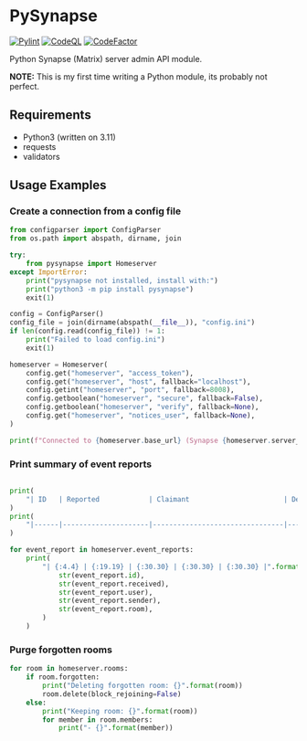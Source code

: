 <!--
SPDX-FileCopyrightText: 2024 Joe Pitt

SPDX-License-Identifier: GPL-3.0-only
-->

# PySynapse

[![Pylint](https://github.com/joepitt91/pysynapse/actions/workflows/pylint.yml/badge.svg)](https://github.com/joepitt91/pysynapse/actions/workflows/pylint.yml)
[![CodeQL](https://github.com/joepitt91/pysynapse/actions/workflows/github-code-scanning/codeql/badge.svg)](https://github.com/joepitt91/pysynapse/actions/workflows/github-code-scanning/codeql)
[![CodeFactor](https://www.codefactor.io/repository/github/joepitt91/pysynapse/badge)](https://www.codefactor.io/repository/github/joepitt91/pysynapse)

Python Synapse (Matrix) server admin API module.

**NOTE:** This is my first time writing a Python module, its probably not perfect.

## Requirements

* Python3 (written on 3.11)
* requests
* validators

## Usage Examples

### Create a connection from a config file

```python
from configparser import ConfigParser
from os.path import abspath, dirname, join

try:
    from pysynapse import Homeserver
except ImportError:
    print("pysynapse not installed, install with:")
    print("python3 -m pip install pysynapse")
    exit(1)

config = ConfigParser()
config_file = join(dirname(abspath(__file__)), "config.ini")
if len(config.read(config_file)) != 1:
    print("Failed to load config.ini")
    exit(1)

homeserver = Homeserver(
    config.get("homeserver", "access_token"),
    config.get("homeserver", "host", fallback="localhost"),
    config.getint("homeserver", "port", fallback=8008),
    config.getboolean("homeserver", "secure", fallback=False),
    config.getboolean("homeserver", "verify", fallback=None),
    config.get("homeserver", "notices_user", fallback=None),
)

print(f"Connected to {homeserver.base_url} (Synapse {homeserver.server_version})")

```

### Print summary of event reports

```python

print(
    "| ID   | Reported            | Claimant                       | Defendant                      | Room                           |"
)
print(
    "|------|---------------------|--------------------------------|--------------------------------|--------------------------------|"
)

for event_report in homeserver.event_reports:
    print(
        "| {:4.4} | {:19.19} | {:30.30} | {:30.30} | {:30.30} |".format(
            str(event_report.id),
            str(event_report.received),
            str(event_report.user),
            str(event_report.sender),
            str(event_report.room),
        )
    )
```

### Purge forgotten rooms

```python
for room in homeserver.rooms:
    if room.forgotten:
        print("Deleting forgotten room: {}".format(room))
        room.delete(block_rejoining=False)
    else:
        print("Keeping room: {}".format(room))
        for member in room.members:
            print("- {}".format(member))
```
